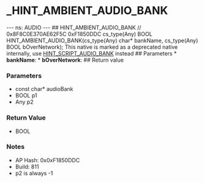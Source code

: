 # _HINT_AMBIENT_AUDIO_BANK

--- ns: AUDIO --- ## HINT_AMBIENT_AUDIO_BANK  // 0x8F8C0E370AE62F5C 0xF1850DDC cs_type(Any) BOOL HINT_AMBIENT_AUDIO_BANK(cs_type(Any) char* bankName, cs_type(Any) BOOL bOverNetwork);  This native is marked as a deprecated native internally, use [HINT_SCRIPT_AUDIO_BANK](#_0xFB380A29641EC31A) instead  ## Parameters * **bankName**: * **bOverNetwork**:  ## Return value

### Parameters
* const char* audioBank
* BOOL p1
* Any p2

### Return Value
* BOOL

### Notes
* AP Hash: 0x0xF1850DDC
* Build: 811
* p2 is always -1

